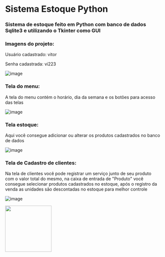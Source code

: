 # Sistema Estoque Python
### Sistema de estoque feito em Python com banco de dados Sqlite3 e utilizando o Tkinter como GUI


### Imagens do projeto:

Usuário cadastrado: vitor

Senha cadastrada: vi223

![image](https://user-images.githubusercontent.com/108029211/184245194-28f44776-a83c-483e-b67c-b6da6ac0860b.png)



### Tela do menu:

A tela do menu contém o horário, dia da semana e os botões para acesso das telas

![image](https://user-images.githubusercontent.com/108029211/184245365-5ebf1d90-2928-4cce-ac88-b4be69ccde33.png)



### Tela estoque:

Aqui você consegue adicionar ou alterar os produtos cadastrados no banco de dados 


![image](https://user-images.githubusercontent.com/108029211/184245332-6608c548-4d6b-4165-9f9d-b702096561b8.png)



### Tela de Cadastro de clientes:

Na tela de clientes você pode registrar um serviço junto de seu produto com o valor total do mesmo, na caixa de entrada de "Produto" você consegue selecionar produtos cadastrados no estoque, após o registro da venda as unidades são descontadas no estoque para melhor controle

![image](https://user-images.githubusercontent.com/108029211/184245436-0b540a0b-1ca1-4fe8-a561-efeb933b3d48.png)

<div>
  <img height="150cm" src=http://ForTheBadge.com/images/badges/made-with-python.svg>
